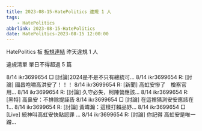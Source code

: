```yaml
---
title: 2023-08-15-HatePolitics 違規 1 人
tags:
    - HatePolitics
abbrlink: 2023-08-15-HatePolitics
date: HatePolitics-2023-08-15 12:00:00
---
```

HatePolitics 板 [板規連結](https://www.ptt.cc/bbs/HatePolitics/M.1617115262.A.D60.html)
昨天違規 1 人
<!-- more -->

違規清單
單日不得超過 5 篇

8/14 ikr3699654 □ [討論]2024是不是不只有總統可…
8/14 ikr3699654 R: [討論] 國昌咆嘯高洪安了！！！
8/14 ikr3699654 R: [新聞] 高虹安慘了　檢察官用…
8/14 ikr3699654 R: [討論] 久守必失，柯陣營應該…
8/14 ikr3699654 R: [黑特] 高鼻安：不排除提誣告
8/14 ikr3699654 □ [討論] 在這裡猜測安安應該在1…
8/14 ikr3699654 R: [討論] 黃暐瀚：這樣打賴品妤…
8/14 ikr3699654 □ [Live] 統神叫高虹安快點認罪 …
8/14 ikr3699654 R: [討論] 你記得 高虹安是唯一蹭…